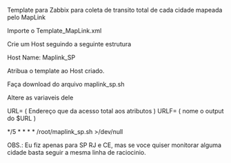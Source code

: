 Template para Zabbix para coleta de transito total de cada cidade mapeada pelo MapLink

Importe o Template_MapLink.xml

Crie um Host seguindo a seguinte estrutura

Host Name: Maplink_SP

Atribua o template ao Host criado.

Faça download do arquivo maplink_sp.sh

Altere as variaveis dele

URL= ( Endereço que da acesso total aos atributos )
URLF= ( nome o output do $URL )

  */5 * * * * /root/maplink_sp.sh  >/dev/null


OBS.: Eu fiz apenas para SP RJ e CE, mas se voce quiser monitorar alguma cidade basta seguir a mesma linha de raciocinio.


